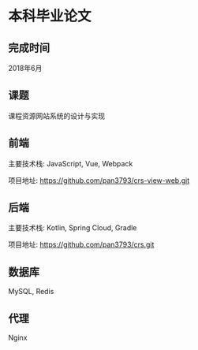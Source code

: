 # 本科毕业论文

## 完成时间

2018年6月

## 课题

课程资源网站系统的设计与实现

## 前端

主要技术栈: JavaScript, Vue, Webpack

项目地址: https://github.com/pan3793/crs-view-web.git

## 后端

主要技术栈: Kotlin, Spring Cloud, Gradle

项目地址: https://github.com/pan3793/crs.git

## 数据库

MySQL, Redis

## 代理

Nginx